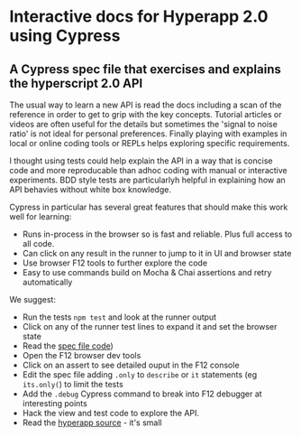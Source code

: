 # Interactive docs for Hyperapp 2.0 using Cypress

## A Cypress spec file that exercises and explains the hyperscript 2.0 API

The usual way to learn a new API is read the docs including a scan of the reference in order to get to grip with the key concepts. Tutorial articles or videos are often useful for the details but sometimes the 'signal to noise ratio' is not ideal for personal preferences. Finally playing with examples in local or online coding tools or REPLs helps exploring specific requirements.

I thought using tests could help explain the API in a way that is concise code and more reproducable than adhoc coding with manual or interactive experiments. BDD style tests are particularlyh helpful in explaining how an API behavies without white box knowledge.

Cypress in particular has several great features that should make this work well for learning:

- Runs in-process in the browser so is fast and reliable. Plus full access to all code.
- Can click on any result in the runner to jump to it in UI and browser state
- Use browser F12 tools to further explore the code
- Easy to use commands build on Mocha & Chai assertions and retry automatically

We suggest:

- Run the tests `npm test` and look at the runner output
- Click on any of the runner test lines to expand it and set the browser state
- Read the [spec file code](cypress/integration/hyperapp-2-api.spec.js))
- Open the F12 browser dev tools
- Click on an assert to see detailed ouput in the F12 console
- Edit the spec file adding `.only` to `describe` or `it` statements (eg `its.only(`) to limit the tests
- Add the `.debug` Cypress command to break into F12 debugger at interesting points
- Hack the view and test code to explore the API.
- Read the [hyperapp source](hyperapp.js) - it's small
